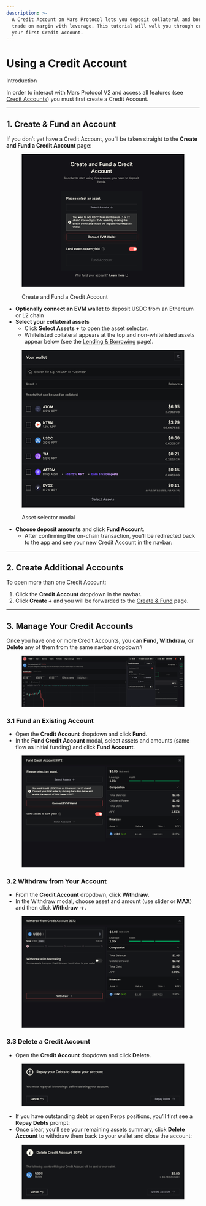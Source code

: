 ```yaml
---
description: >-
  A Credit Account on Mars Protocol lets you deposit collateral and borrow or
  trade on margin with leverage. This tutorial will walk you through creating
  your first Credit Account.
---
```


# Using a Credit Account

Introduction

In order to interact with Mars Protocol V2 and access all features (see [Credit Accounts](../credit-accounts.md)) you must first create a Credit Account.

***

## 1. Create & Fund an Account

If you don’t yet have a Credit Account, you’ll be taken straight to the **Create and Fund a Credit Account** page:

<figure><img src="../.gitbook/assets/create-and-fund.png" alt=""><figcaption><p>Create and Fund a Credit Account</p></figcaption></figure>

* **Optionally connect an EVM wallet** to deposit USDC from an Ethereum or L2 chain
* **Select your collateral assets**
  * Click **Select Assets +** to open the asset selector.
  * Whitelisted collateral appears at the top and non-whitelisted assets appear below (see the [Lending & Borrowing](../lending-and-borrowing.md) page).

<figure><img src="../.gitbook/assets/select-assets.png" alt=""><figcaption><p>Asset selector modal</p></figcaption></figure>

* **Choose deposit amounts** and click **Fund Account**.
  * After confirming the on-chain transaction, you’ll be redirected back to the app and see your new Credit Account in the navbar:

***

## 2. Create Additional Accounts

To open more than one Credit Account:

1. Click the **Credit Account** dropdown in the navbar.
2. Click **Create +** and you will be forwarded to the [Create & Fund](using-a-credit-account.md#id-1.-create-and-fund-an-account) page.

***

## 3. Manage Your Credit Accounts

Once you have one or more Credit Accounts, you can **Fund**, **Withdraw**, or **Delete** any of them from the same navbar dropdown:\


<figure><img src="../.gitbook/assets/manage-credit-accounts.png" alt=""><figcaption></figcaption></figure>

### 3.1 Fund an Existing Account

* Open the **Credit Account** dropdown and click **Fund**.
* In the **Fund Credit Account** modal, select assets and amounts (same flow as initial funding) and click **Fund Account**.

<figure><img src="../.gitbook/assets/fund-credit-account.png" alt=""><figcaption></figcaption></figure>

### 3.2 Withdraw from Your Account

* From the **Credit Account** dropdown, click **Withdraw**.
* In the Withdraw modal, choose asset and amount (use slider or **MAX**) and then click **Withdraw →.**

<figure><img src="../.gitbook/assets/withdraw-from-credit-account.png" alt=""><figcaption></figcaption></figure>

### 3.3 Delete a Credit Account

* Open the **Credit Account** dropdown and click **Delete**.

<figure><img src="../.gitbook/assets/repay-debt.png" alt=""><figcaption></figcaption></figure>

* If you have outstanding debt or open Perps positions, you’ll first see a **Repay Debts** prompt:
* Once clear, you’ll see your remaining assets summary, click **Delete Account** to withdraw them back to your wallet and close the account:

<figure><img src="../.gitbook/assets/delete-account.png" alt=""><figcaption></figcaption></figure>

